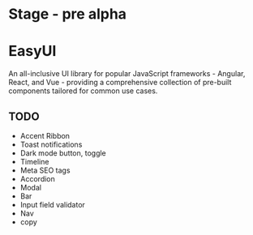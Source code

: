 # Stage - pre alpha

# EasyUI
An all-inclusive UI library for popular JavaScript frameworks - Angular, React, and Vue - providing a comprehensive collection of pre-built components tailored for common use cases.

## TODO
- Accent Ribbon
- Toast notifications
- Dark mode button, toggle
- Timeline
- Meta SEO tags
- Accordion
- Modal
- Bar
- Input field validator
- Nav
- copy

